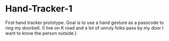 # Hand-Tracker-1
First hand tracker prototype. Goal is to use a hand gesture as a passcode to ring my doorbell. (I live on K road and a lot of unruly folks pass by my door I want to know the person outside.)
